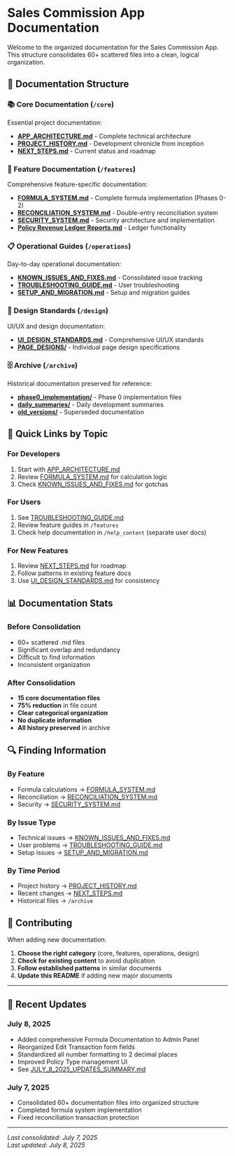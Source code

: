 # Sales Commission App Documentation

Welcome to the organized documentation for the Sales Commission App. This structure consolidates 60+ scattered files into a clean, logical organization.

## 📁 Documentation Structure

### 📚 Core Documentation (`/core`)
Essential project documentation:
- **[APP_ARCHITECTURE.md](core/APP_ARCHITECTURE.md)** - Complete technical architecture
- **[PROJECT_HISTORY.md](core/PROJECT_HISTORY.md)** - Development chronicle from inception
- **[NEXT_STEPS.md](core/NEXT_STEPS.md)** - Current status and roadmap

### 🔧 Feature Documentation (`/features`)
Comprehensive feature-specific documentation:
- **[FORMULA_SYSTEM.md](features/FORMULA_SYSTEM.md)** - Complete formula implementation (Phases 0-2)
- **[RECONCILIATION_SYSTEM.md](features/RECONCILIATION_SYSTEM.md)** - Double-entry reconciliation system
- **[SECURITY_SYSTEM.md](features/SECURITY_SYSTEM.md)** - Security architecture and implementation
- **[Policy Revenue Ledger Reports.md](features/Policy%20Revenue%20Ledger%20Reports.md)** - Ledger functionality

### 📋 Operational Guides (`/operations`)
Day-to-day operational documentation:
- **[KNOWN_ISSUES_AND_FIXES.md](operations/KNOWN_ISSUES_AND_FIXES.md)** - Consolidated issue tracking
- **[TROUBLESHOOTING_GUIDE.md](operations/TROUBLESHOOTING_GUIDE.md)** - User troubleshooting
- **[SETUP_AND_MIGRATION.md](operations/SETUP_AND_MIGRATION.md)** - Setup and migration guides

### 🎨 Design Standards (`/design`)
UI/UX and design documentation:
- **[UI_DESIGN_STANDARDS.md](design/UI_DESIGN_STANDARDS.md)** - Comprehensive UI/UX standards
- **[PAGE_DESIGNS/](design/PAGE_DESIGNS/)** - Individual page design specifications

### 🗄️ Archive (`/archive`)
Historical documentation preserved for reference:
- **[phase0_implementation/](archive/phase0_implementation/)** - Phase 0 implementation files
- **[daily_summaries/](archive/daily_summaries/)** - Daily development summaries
- **[old_versions/](archive/old_versions/)** - Superseded documentation

## 🎯 Quick Links by Topic

### For Developers
1. Start with [APP_ARCHITECTURE.md](core/APP_ARCHITECTURE.md)
2. Review [FORMULA_SYSTEM.md](features/FORMULA_SYSTEM.md) for calculation logic
3. Check [KNOWN_ISSUES_AND_FIXES.md](operations/KNOWN_ISSUES_AND_FIXES.md) for gotchas

### For Users
1. See [TROUBLESHOOTING_GUIDE.md](operations/TROUBLESHOOTING_GUIDE.md)
2. Review feature guides in `/features`
3. Check help documentation in `/help_content` (separate user docs)

### For New Features
1. Review [NEXT_STEPS.md](core/NEXT_STEPS.md) for roadmap
2. Follow patterns in existing feature docs
3. Use [UI_DESIGN_STANDARDS.md](design/UI_DESIGN_STANDARDS.md) for consistency

## 📊 Documentation Stats

### Before Consolidation
- 60+ scattered .md files
- Significant overlap and redundancy
- Difficult to find information
- Inconsistent organization

### After Consolidation
- **15 core documentation files**
- **75% reduction** in file count
- **Clear categorical organization**
- **No duplicate information**
- **All history preserved** in archive

## 🔍 Finding Information

### By Feature
- Formula calculations → [FORMULA_SYSTEM.md](features/FORMULA_SYSTEM.md)
- Reconciliation → [RECONCILIATION_SYSTEM.md](features/RECONCILIATION_SYSTEM.md)
- Security → [SECURITY_SYSTEM.md](features/SECURITY_SYSTEM.md)

### By Issue Type
- Technical issues → [KNOWN_ISSUES_AND_FIXES.md](operations/KNOWN_ISSUES_AND_FIXES.md)
- User problems → [TROUBLESHOOTING_GUIDE.md](operations/TROUBLESHOOTING_GUIDE.md)
- Setup issues → [SETUP_AND_MIGRATION.md](operations/SETUP_AND_MIGRATION.md)

### By Time Period
- Project history → [PROJECT_HISTORY.md](core/PROJECT_HISTORY.md)
- Recent changes → [NEXT_STEPS.md](core/NEXT_STEPS.md)
- Historical files → `/archive`

## 📝 Contributing

When adding new documentation:
1. **Choose the right category** (core, features, operations, design)
2. **Check for existing content** to avoid duplication
3. **Follow established patterns** in similar documents
4. **Update this README** if adding new major documents

---

## 📅 Recent Updates

### July 8, 2025
- Added comprehensive Formula Documentation to Admin Panel
- Reorganized Edit Transaction form fields
- Standardized all number formatting to 2 decimal places
- Improved Policy Type management UI
- See [JULY_8_2025_UPDATES_SUMMARY.md](archive/daily_summaries/JULY_8_2025_UPDATES_SUMMARY.md)

### July 7, 2025
- Consolidated 60+ documentation files into organized structure
- Completed formula system implementation
- Fixed reconciliation transaction protection

---

*Last consolidated: July 7, 2025*  
*Last updated: July 8, 2025*